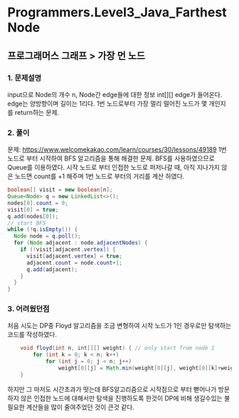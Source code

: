 # Programmers.Level3_Java_FarthestNode

## 프로그래머스 그래프 > 가장 먼 노드

### 1. 문제설명
input으로 Node의 개수 n, Node간 edge들에 대한 정보 int[][] edge가 들어온다. edge는 양방향이며 길이는 1리다. 1번 노드로부터 가장 멀리 떨어진 노드가 몇 개인지를 return하는 문제. 

### 2. 풀이
문제: https://www.welcomekakao.com/learn/courses/30/lessons/49189
1번 노드로 부터 시작하여 BFS 알고리즘을 통해 해결한 문제. BFS를 사용하였으므로 Queue를 이용하였다. 시작 노드로 부터 인접한 노드로 퍼저나갈 때, 아직 지나가지 않은 노드면 count를 +1 해주며 1번 노드로 부터의 거리를 계산 하였다.
```java
boolean[] visit = new boolean[n];
Queue<Node> q = new LinkedList<>();
nodes[0].count = 0;
visit[0] = true;
q.add(nodes[0]);
// start BFS
while (!q.isEmpty()) {
  Node node = q.poll();
  for (Node adjacent : node.adjacentNodes) {
    if (!visit[adjacent.vertex]) {
      visit[adjacent.vertex] = true;
      adjacent.count = node.count+1;
      q.add(adjacent);
    }
  }
}
```

### 3. 어려웠던점
처음 시도는 DP중 Floyd 알고리즘을 조금 변형하여 시작 노드가 1인 경우로만 탐색하는 코드를 작성하였다. 
```java
    void floyd(int n, int[][] weight) { // only start from node 1
    	for (int k = 0; k < n; k++)
			for (int j = 0; j < n; j++)
				weight[0][j] = Math.min(weight[0][j], weight[0][k]+weight[k][j]);
    }
```
하지만 그 마저도 시간초과가 떳는데 BFS알고리즘으로 시작점으로 부터 뻗어나가 방문하지 않은 인접한 노드에 대해서만 탐색을 진행하도록 한것이 DP에 비해 생길수있는 불필요한 계산들을 많이 줄여주었던 것이 큰것 같다.
